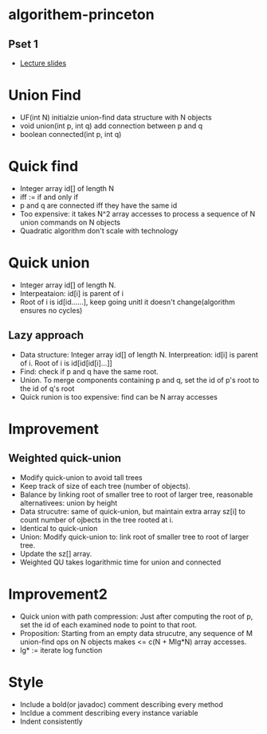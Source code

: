 # algorithem-princeton
## Pset 1
* [Lecture slides](https://d3c33hcgiwev3.cloudfront.net/_b65e7611894ba175de27bd14793f894a_15UnionFind.pdf?Expires=1493510400&Signature=UOwElU55sfSAb73sXOUxNuFuvq3fzO62qKYJBTMK6jF23GM6PmAC~ebcsGa7OG8l695RuqEDUuwe6Vab5~UCpS1ZuuUAvv1cKB3xidBczqun~O-Q7-8wGBhdealxIooEC8YM2~1WV7G~kW5EQIv-AVfd4cxTzWKf1YxdgOuNzuU_&Key-Pair-Id=APKAJLTNE6QMUY6HBC5A)

# Union Find
* UF(int N) initialzie union-find data structure with N objects
* void union(int p, int q) add connection between p and q
* boolean connected(int p, int q)

# Quick find
* Integer array id[] of length N
* iff := if and only if
* p and q are connected iff they have the same id
* Too expensive: it takes N^2 array accesses to process a sequence of N union commands on N objects
* Quadratic algorithm don't scale with technology

# Quick union
* Integer array id[] of length N.
* Interpeataion: id[i] is parent of i
* Root of i is id[id......], keep going unitl it doesn't change(algorithm ensures no cycles)
## Lazy approach
* Data structure: Integer array id[] of length N. Interpreation: id[i] is parent of i. Root of i is id[id[id[i]...]]
* Find: check if p and q have the same root.
* Union. To merge components containing p and q, set the id of p's root to the id of q's root 
* Quick runion is too expensive: find can be N array accesses

# Improvement
## Weighted quick-union
* Modify quick-union to avoid tall trees
* Keep track of size of each tree (number of objects).
* Balance by linking root of smaller tree to root of larger tree, reasonable alternativees: union by height 
* Data strucutre: same of quick-union, but maintain extra array sz[i] to count number of ojbects in the tree rooted at i.
* Identical to quick-union
* Union: Modify quick-union to: link root of smaller tree to root of larger tree.
* Update the sz[] array.
* Weighted QU takes logarithmic time for union and connected

# Improvement2
* Quick union with path compression: Just after computing the root of p, set the id of each examined node to point to that root.
* Proposition: Starting from an empty data strucutre, any sequence of M union-find ops on N
objects makes <= c(N + Mlg*N) array accesses.
* lg* := iterate log function

# Style
* Include a bold(or javadoc) comment describing every method
* Incldue a comment describing every instance variable
* Indent consistently
